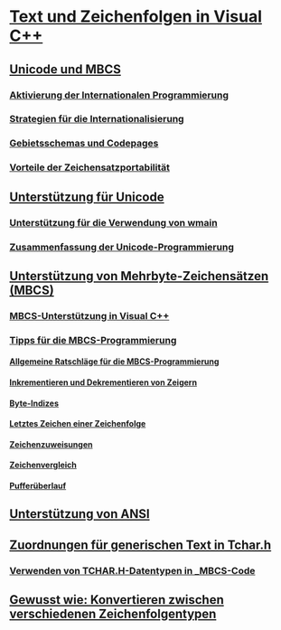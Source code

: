 # [Text und Zeichenfolgen in Visual C++](text-and-strings-in-visual-cpp.md)
## [Unicode und MBCS](unicode-and-mbcs.md)
### [Aktivierung der Internationalen Programmierung](international-enabling.md)
### [Strategien für die Internationalisierung](internationalization-strategies.md)
### [Gebietsschemas und Codepages](locales-and-code-pages.md)
### [Vorteile der Zeichensatzportabilität](benefits-of-character-set-portability.md)
## [Unterstützung für Unicode](support-for-unicode.md)
### [Unterstützung für die Verwendung von wmain](support-for-using-wmain.md)
### [Zusammenfassung der Unicode-Programmierung](unicode-programming-summary.md)
## [Unterstützung von Mehrbyte-Zeichensätzen (MBCS)](support-for-multibyte-character-sets-mbcss.md)
### [MBCS-Unterstützung in Visual C++](mbcs-support-in-visual-cpp.md)
### [Tipps für die MBCS-Programmierung](mbcs-programming-tips.md)
#### [Allgemeine Ratschläge für die MBCS-Programmierung](general-mbcs-programming-advice.md)
#### [Inkrementieren und Dekrementieren von Zeigern](incrementing-and-decrementing-pointers.md)
#### [Byte-Indizes](byte-indices.md)
#### [Letztes Zeichen einer Zeichenfolge](last-character-in-a-string.md)
#### [Zeichenzuweisungen](character-assignment.md)
#### [Zeichenvergleich](character-comparison.md)
#### [Pufferüberlauf](buffer-overflow.md)
## [Unterstützung von ANSI](support-for-ansi.md)
## [Zuordnungen für generischen Text in Tchar.h](generic-text-mappings-in-tchar-h.md)
### [Verwenden von TCHAR.H-Datentypen in _MBCS-Code](using-tchar-h-data-types-with-mbcs-code.md)
## [Gewusst wie: Konvertieren zwischen verschiedenen Zeichenfolgentypen](how-to-convert-between-various-string-types.md)

